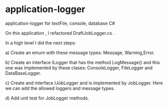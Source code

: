 # application-logger
application-logger for textFile, console, database C#

On this application , I refactored DraftJobLogger.cs .

In a high level I did the next steps:

a) Create an emum with these message types: Message, Warning,Error.

b) Create an interface ILogger that has the method LogMessage() and this one was implemented by these clases: ConsoleLogger, FileLogger and DataBaseLogger.

c) Create and interface IJobLogger and is implemented by JobLogger. Here we can add the allowed loggers and message types.

d) Add unit test for JobLogger methods.
